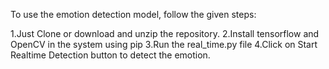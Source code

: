 To use the emotion detection model, follow the given steps:

1.Just Clone or download and unzip the repository.
2.Install tensorflow and OpenCV in the system using pip 
3.Run the real_time.py file 
4.Click on Start Realtime Detection button to detect the emotion.
